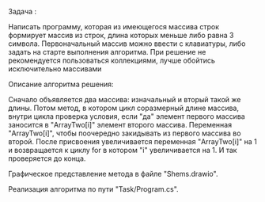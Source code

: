 Задача :

Написать программу, которая из имеющегося массива строк формирует массив из строк, длина которых меньше либо равна 3 символа. Первоначальный массив можно ввести с клавиатуры, либо задать на старте выполнения алгоритма. При решение не рекомендуется пользоваться коллекциями, лучше обойтись исключительно массивами


Описание алгоритма решения:

Сначало объявляется два массива: изначальный и вторый такой же длины. Потом метод, в котором цикл соразмерный длине массива, внутри цикла проверка условия, если "да" элемент первого массива заносится в "ArrayTwo[i]" элемент второго массива. Переменная "ArrayTwo[i]", чтобы поочередно закидывать из первого массива во второй. После присвоения увеличивается переменная "ArrayTwo[i]" на 1 и возвращается к циклу for в котором "i" увеличивается на 1. И так проверяется до конца.

Графическое представление метода в файле "Shems.drawio".

Реализация алгоритма по пути "Task/Program.cs".